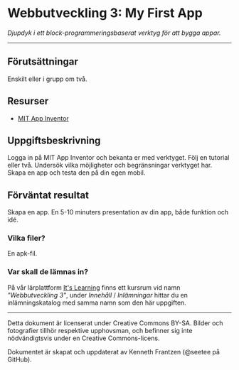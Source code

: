 # Webbutveckling 3: My First App

_Djupdyk i ett block-programmeringsbaserat verktyg för att bygga appar._

---

## Förutsättningar

Enskilt eller i grupp om två.

## Resurser

* [MIT App Inventor](https://appinventor.mit.edu/)

## Uppgiftsbeskrivning

Logga in på MIT App Inventor och bekanta er med verktyget. Följ en tutorial eller två. Undersök vilka möjligheter och begränsningar verktyget har. Skapa en app och testa den på din egen mobil. 

## Förväntat resultat

Skapa en app. En 5-10 minuters presentation av din app, både funktion och idé. 

### Vilka filer?

En apk-fil.

### Var skall de lämnas in?

På vår lärplattform [It's Learning](https://stenungsund.itslearning.com/) finns ett kursrum vid namn _"Webbutveckling 3"_, under _Innehåll_ / _Inlämningar_ hittar du en inlämningskatalog med samma namn som den här uppgiften.

---

Detta dokument är licenserat under Creative Commons BY-SA. Bilder och fotografier tillhör respektive upphovsman, och befinner sig inte nödvändigtsvis under en Creative Commons-licens.

Dokumentet är skapat och uppdaterat av Kenneth Frantzen (@seetee på GitHub).
